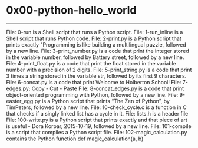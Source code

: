 # 0x00-python-hello_world
________________________________

File: 0-run is a Shell script that runs a Python script.
File: 1-run_inline is a Shell script that runs Python code.
File: 2-print.py is a Python script that prints exactly "Programming is like building a multilingual puzzle, followed by a new line.
File: 3-print_number.py is a code that print the integer stored in the variable number, followed by Battery street, followed by a new line.
File: 4-print_float.py is a code that print the float stored in the variable number with a precision of 2 digits.
File: 5-print_string.py is a code that print 3 times a string stored in the variable str, followed by its first 9 characters.
File: 6-concat.py is a code that print Welcome to Holberton School!
File: 7-edges.py; Copy - Cut - Paste
File: 8-concat_edges.py is a code that print object-oriented programming with Python, followed by a new line.
File: 9-easter_egg.py is a Python script that prints “The Zen of Python”, by TimPeters, followed by a new line.
File: 10-check_cycle.c is a function in C that checks if a singly linked list has a cycle in it.
File: lists.h is a header file
File: 100-write.py is a Python script that prints exactly and that piece of art is useful - Dora Korpar, 2015-10-19, followed by a new line.
File: 101-compile is a script that compiles a Python script file.
File: 102-magic_calculation.py contains the Python function def magic_calculation(a, b)
